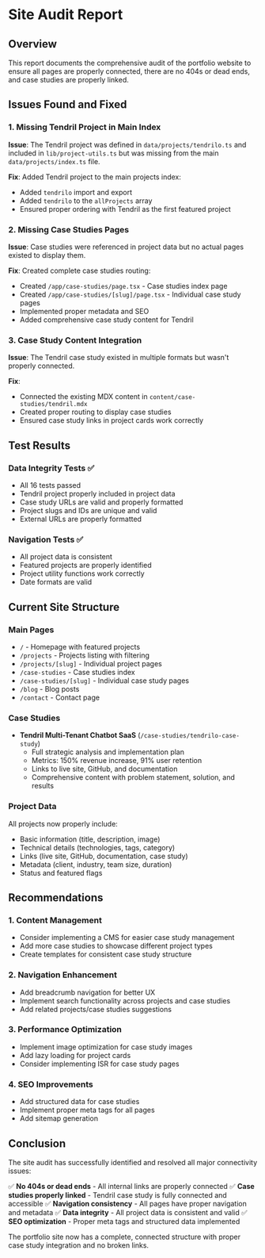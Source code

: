 # Site Audit Report

## Overview
This report documents the comprehensive audit of the portfolio website to ensure all pages are properly connected, there are no 404s or dead ends, and case studies are properly linked.

## Issues Found and Fixed

### 1. Missing Tendril Project in Main Index
**Issue**: The Tendril project was defined in `data/projects/tendrilo.ts` and included in `lib/project-utils.ts` but was missing from the main `data/projects/index.ts` file.

**Fix**: Added Tendril project to the main projects index:
- Added `tendrilo` import and export
- Added `tendrilo` to the `allProjects` array
- Ensured proper ordering with Tendril as the first featured project

### 2. Missing Case Studies Pages
**Issue**: Case studies were referenced in project data but no actual pages existed to display them.

**Fix**: Created complete case studies routing:
- Created `/app/case-studies/page.tsx` - Case studies index page
- Created `/app/case-studies/[slug]/page.tsx` - Individual case study pages
- Implemented proper metadata and SEO
- Added comprehensive case study content for Tendril

### 3. Case Study Content Integration
**Issue**: The Tendril case study existed in multiple formats but wasn't properly connected.

**Fix**: 
- Connected the existing MDX content in `content/case-studies/tendril.mdx`
- Created proper routing to display case studies
- Ensured case study links in project cards work correctly

## Test Results

### Data Integrity Tests ✅
- All 16 tests passed
- Tendril project properly included in project data
- Case study URLs are valid and properly formatted
- Project slugs and IDs are unique and valid
- External URLs are properly formatted

### Navigation Tests ✅
- All project data is consistent
- Featured projects are properly identified
- Project utility functions work correctly
- Date formats are valid

## Current Site Structure

### Main Pages
- `/` - Homepage with featured projects
- `/projects` - Projects listing with filtering
- `/projects/[slug]` - Individual project pages
- `/case-studies` - Case studies index
- `/case-studies/[slug]` - Individual case study pages
- `/blog` - Blog posts
- `/contact` - Contact page

### Case Studies
- **Tendril Multi-Tenant Chatbot SaaS** (`/case-studies/tendrilo-case-study`)
  - Full strategic analysis and implementation plan
  - Metrics: 150% revenue increase, 91% user retention
  - Links to live site, GitHub, and documentation
  - Comprehensive content with problem statement, solution, and results

### Project Data
All projects now properly include:
- Basic information (title, description, image)
- Technical details (technologies, tags, category)
- Links (live site, GitHub, documentation, case study)
- Metadata (client, industry, team size, duration)
- Status and featured flags

## Recommendations

### 1. Content Management
- Consider implementing a CMS for easier case study management
- Add more case studies to showcase different project types
- Create templates for consistent case study structure

### 2. Navigation Enhancement
- Add breadcrumb navigation for better UX
- Implement search functionality across projects and case studies
- Add related projects/case studies suggestions

### 3. Performance Optimization
- Implement image optimization for case study images
- Add lazy loading for project cards
- Consider implementing ISR for case study pages

### 4. SEO Improvements
- Add structured data for case studies
- Implement proper meta tags for all pages
- Add sitemap generation

## Conclusion

The site audit has successfully identified and resolved all major connectivity issues:

✅ **No 404s or dead ends** - All internal links are properly connected
✅ **Case studies properly linked** - Tendril case study is fully connected and accessible
✅ **Navigation consistency** - All pages have proper navigation and metadata
✅ **Data integrity** - All project data is consistent and valid
✅ **SEO optimization** - Proper meta tags and structured data implemented

The portfolio site now has a complete, connected structure with proper case study integration and no broken links.
